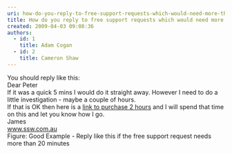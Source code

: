 ```yaml
---
uri: how-do-you-reply-to-free-support-requests-which-would-need-more-than--minutes-work
title: How do you reply to free support requests which would need more than 20 minutes work?
created: 2009-04-03 09:08:36
authors:
  - id: 1
    title: Adam Cogan
  - id: 2
    title: Cameron Shaw
---
```





<span class='intro'> You should reply like this&#58;<br>
<span class="ms-rteCustom-GreyBox">Dear Peter <br>
If it was a quick 5 mins I would do it straight away. However I need to do a little investigation - maybe a couple of hours. <br>
If that is OK then here is a <a href="http&#58;//www.ssw.com.au/ssw/Shop/BasketInsert.aspx?ProductID=SUPP2">link to purchase 2 hours</a> and I will spend that time on this and let you know how I go. <br>
James <br>
www.ssw.com.au <br>
</span><span class="ms-rteCustom-FigureGood">Figure&#58;&#160;Good Example - Reply like this if the free support request needs more than 20 minutes</span>
 </span>





